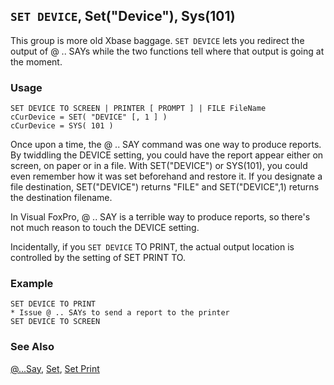 ## `SET DEVICE`, Set("Device"), Sys(101)

This group is more old Xbase baggage. `SET DEVICE` lets you redirect the output of @ .. SAYs while the two functions tell where that output is going at the moment.

### Usage

```foxpro
SET DEVICE TO SCREEN | PRINTER [ PROMPT ] | FILE FileName
cCurDevice = SET( "DEVICE" [, 1 ] )
cCurDevice = SYS( 101 )
```

Once upon a time, the @ .. SAY command was one way to produce reports. By twiddling the DEVICE setting, you could have the report appear either on screen, on paper or in a file. With SET("DEVICE") or SYS(101), you could even remember how it was set beforehand and restore it. If you designate a file destination, SET("DEVICE") returns "FILE" and SET("DEVICE",1) returns the destination filename.

In Visual FoxPro, @ .. SAY is a terrible way to produce reports, so there's not much reason to touch the DEVICE setting.

Incidentally, if you `SET DEVICE` TO PRINT, the actual output location is controlled by the setting of SET PRINT TO.

### Example

```foxpro
SET DEVICE TO PRINT
* Issue @ .. SAYs to send a report to the printer
SET DEVICE TO SCREEN
```
### See Also

[@...Say](s4g175.md), [Set](s4g126.md), [Set Print](s4g146.md)